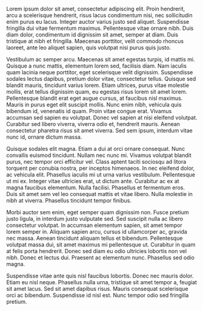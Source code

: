 Lorem ipsum dolor sit amet, consectetur adipiscing elit. Proin hendrerit, arcu a scelerisque hendrerit, risus lacus condimentum nisi, nec sollicitudin enim purus eu lacus. Integer auctor varius justo sed aliquet. Suspendisse fringilla dui vitae fermentum maximus. Pellentesque vitae ornare nibh. Duis diam dolor, condimentum id dignissim sit amet, semper at diam. Duis tristique at nibh et fringilla. Maecenas porttitor, velit commodo rhoncus laoreet, ante leo aliquet sapien, quis volutpat nisi purus quis justo.

Vestibulum ac semper arcu. Maecenas sit amet egestas turpis, id mattis mi. Quisque a nunc mattis, elementum lorem sed, facilisis diam. Nam iaculis quam lacinia neque porttitor, eget scelerisque velit dignissim. Suspendisse sodales lectus dapibus, pretium dolor vitae, consectetur tellus. Quisque sed blandit mauris, tincidunt varius lorem. Etiam ultrices, purus vitae molestie mollis, erat tellus dignissim quam, eu egestas risus lorem sit amet lorem. Pellentesque blandit erat eget augue cursus, at faucibus nisl maximus. Mauris in purus eget elit suscipit mollis. Nunc enim nibh, vehicula quis bibendum id, venenatis id quam. Proin vitae congue erat. Vivamus accumsan sed sapien eu volutpat. Donec vel sapien at nisi eleifend volutpat. Curabitur sed libero viverra, viverra odio et, hendrerit mauris. Aenean consectetur pharetra risus sit amet viverra. Sed sem ipsum, interdum vitae nunc id, ornare dictum massa.

Quisque sodales elit magna. Etiam a dui at orci ornare consequat. Nunc convallis euismod tincidunt. Nullam nec nunc mi. Vivamus volutpat blandit purus, nec tempor orci efficitur vel. Class aptent taciti sociosqu ad litora torquent per conubia nostra, per inceptos himenaeos. In nec eleifend dolor, ac vehicula elit. Phasellus iaculis mi ut urna varius vestibulum. Pellentesque ut mi ex. Integer vitae ultricies erat, ut dictum ante. Curabitur ac ex at magna faucibus elementum. Nulla facilisi. Phasellus et fermentum eros. Duis sit amet sem vel leo consequat mattis et vitae libero. Nulla molestie in nibh at viverra. Phasellus tincidunt tempor finibus.

Morbi auctor sem enim, eget semper quam dignissim non. Fusce pretium justo ligula, in interdum justo vulputate sed. Sed suscipit nulla ac libero consectetur volutpat. In accumsan elementum sapien, sit amet tempor lorem semper in. Aliquam sapien arcu, cursus id ullamcorper ac, gravida nec massa. Aenean tincidunt aliquam tellus et bibendum. Pellentesque volutpat massa dui, sit amet maximus mi pellentesque ut. Curabitur in quam at felis porta hendrerit. Donec sed diam eu odio ultricies lobortis non vel nibh. Donec et lectus dui. Praesent ac elementum nunc. Phasellus sed odio magna.

Suspendisse vitae ante quis nisl faucibus lobortis. Donec nec mauris dolor. Etiam eu nisl neque. Phasellus nulla urna, tristique sit amet tempor a, feugiat sit amet lacus. Sed sit amet dapibus risus. Mauris consequat scelerisque orci ac bibendum. Suspendisse id nisl est. Nunc tempor odio sed fringilla pretium.

